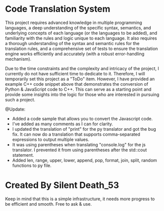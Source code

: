 # Code Translation System
This project requires advanced knowledge in multiple programming languages, a deep understanding of the specific syntax, semantics, and underlying concepts of each language (or the languages to be added), and familiarity with the rules and logic unique to each language. It also requires a thorough understanding of the syntax and semantic rules for the translation rules, and a comprehensive set of tests to ensure the translation engine works efficiently and accurately (with a robust error-handling mechanism).


Due to the time constraints and the complexity and intricacy of the project, I currently do not have sufficient time to dedicate to it. Therefore, I will temporarily set this project as a "ToDo" item. However, I have provided an example C++ code snippet above that demonstrates the conversion of Python & JavaScript code to C++. This can serve as a starting point and provide some insights into the logic for those who are interested in pursuing such a project.

@Update:

- Added a code sample that allows you to convert the Javascript code.
- I've added as many comments as I can for clarity.
- I updated the translation of "print" for the py translator and got the bug fix. It can now do a translation that supports comma-separated expressions to output multiple values.
- It was using parentheses when translating "console.log" for the js translator. I prevented it from using parentheses after the std::cout statement.
- Added len, range, upper, lower, append, pop, format, join, split, random functions to py file.

# Created By Silent Death_53
Keep in mind that this is a simple infrastructure, it needs more progress to be efficient and smooth. Free to ask & use.

